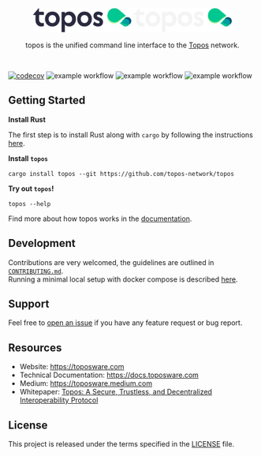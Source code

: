 <div id="top"></div>
<!-- PROJECT LOGO -->
<br />
<div align="center">

  <img src="./.github/assets/topos_logo.png#gh-light-mode-only" alt="Logo" width="200">
  <img src="./.github/assets/topos_logo_dark.png#gh-dark-mode-only" alt="Logo" width="200">

<br />

<p align="center">
topos is the unified command line interface to the <a href="https://docs.toposware.com/general-overview">Topos</a> network.
</p>

<br />

</div>

<!-- **`topos` is the unified command line interface to the [Topos](https://docs.toposware.com/general-overview) network.** -->

[![codecov](https://codecov.io/gh/topos-network/topos/branch/main/graph/badge.svg?token=FOH2B2GRL9&style=flat)](https://codecov.io/gh/topos-network/topos)
![example workflow](https://github.com/topos-network/topos/actions/workflows/test.yml/badge.svg)
![example workflow](https://github.com/topos-network/topos/actions/workflows/format.yml/badge.svg)
![example workflow](https://github.com/topos-network/topos/actions/workflows/lint.yml/badge.svg)

## Getting Started

**Install Rust**

The first step is to install Rust along with `cargo` by following the instructions [here](https://doc.rust-lang.org/book/ch01-01-installation.html#installing-rustup-on-linux-or-macos).

**Install `topos`**

```
cargo install topos --git https://github.com/topos-network/topos
```

**Try out `topos`!**

```
topos --help
```

Find more about how topos works in the [documentation](https://docs.toposware.com/).

## Development

Contributions are very welcomed, the guidelines are outlined in [`CONTRIBUTING.md`](https://github.com/topos-network/.github/blob/main/CONTRIBUTING.md).<br />
Running a minimal local setup with docker compose is described [here](./tools/README.md).

## Support

Feel free to [open an issue](https://github.com/topos-network/topos/issues/new) if you have any feature request or bug report.<br />

## Resources

- Website: <https://toposware.com>
- Technical Documentation: <https://docs.toposware.com>
- Medium: <https://toposware.medium.com>
- Whitepaper: [Topos: A Secure, Trustless, and Decentralized
  Interoperability Protocol](https://arxiv.org/pdf/2206.03481.pdf)

## License

This project is released under the terms specified in the [LICENSE](LICENSE) file.
